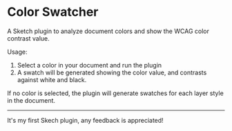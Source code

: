 # Color Swatcher

A Sketch plugin to analyze document colors and show the WCAG color contrast value. 

Usage:
1. Select a color in your document and run the plugin
2. A swatch will be generated showing the color value, and contrasts against white and black.

If no color is selected, the plugin will generate swatches for each layer style in the document. 

---
It's my first Skech plugin, any feedback is appreciated!
